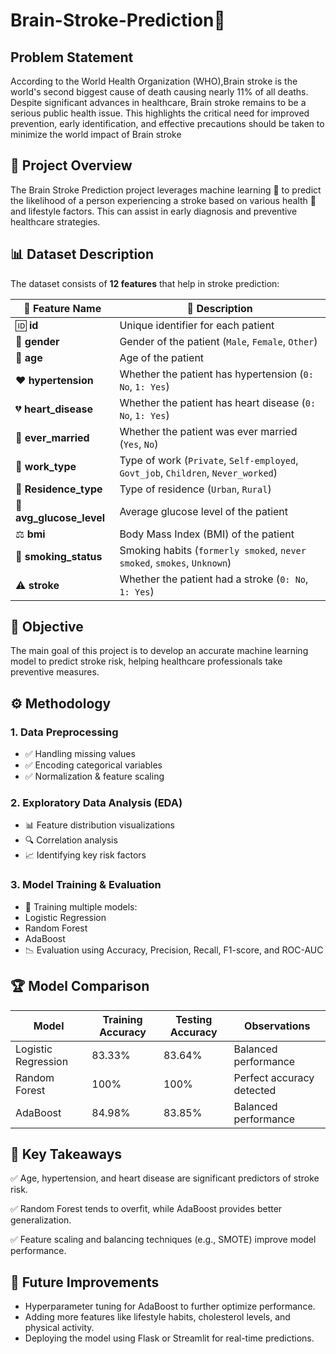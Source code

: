 # Brain-Stroke-Prediction🧠
## Problem Statement 
According to the World Health Organization (WHO),Brain stroke is the world's second biggest cause of death causing nearly 11% of all deaths. Despite significant advances in healthcare, Brain stroke remains to be a serious public health issue. This highlights the critical need for improved prevention, early identification, and effective precautions should be taken  to minimize the world impact of Brain stroke
## 📌 Project Overview
The Brain Stroke Prediction project leverages machine learning 🤖 to predict the likelihood of a person experiencing a stroke based on various health 🏥 and lifestyle factors. This can assist in early diagnosis and preventive healthcare strategies.
## 📊 Dataset Description  
The dataset consists of **12 features** that help in stroke prediction:  

| 🔢 Feature Name        | 📌 Description |
|--------------------|--------------|
| 🆔 **id**                  | Unique identifier for each patient  |
| 🚻 **gender**              | Gender of the patient (`Male`, `Female`, `Other`)  |
| 🎂 **age**                 | Age of the patient  |
| ❤️ **hypertension**        | Whether the patient has hypertension (`0: No`, `1: Yes`)  |
| 💔 **heart_disease**       | Whether the patient has heart disease (`0: No`, `1: Yes`)  |
| 💍 **ever_married**        | Whether the patient was ever married (`Yes`, `No`)  |
| 🏢 **work_type**           | Type of work (`Private`, `Self-employed`, `Govt_job`, `Children`, `Never_worked`)  |
| 🏡 **Residence_type**      | Type of residence (`Urban`, `Rural`)  |
| 🍬 **avg_glucose_level**   | Average glucose level of the patient  |
| ⚖️ **bmi**                 | Body Mass Index (BMI) of the patient  |
| 🚬 **smoking_status**      | Smoking habits (`formerly smoked`, `never smoked`, `smokes`, `Unknown`)  |
| ⚠️ **stroke**              | Whether the patient had a stroke (`0: No`, `1: Yes`)  |

## 🎯 Objective
The main goal of this project is to develop an accurate machine learning model to predict stroke risk, helping healthcare professionals take preventive measures.
## ⚙️ Methodology
### 1. Data Preprocessing
* ✅ Handling missing values
* ✅ Encoding categorical variables
* ✅ Normalization & feature scaling

### 2. Exploratory Data Analysis (EDA)
* 📊 Feature distribution visualizations
* 🔍 Correlation analysis
* 📈 Identifying key risk factors

### 3. Model Training & Evaluation
* 🤖 Training multiple models:
* Logistic Regression
* Random Forest
* AdaBoost
* 📉 Evaluation using Accuracy, Precision, Recall, F1-score, and ROC-AUC
## 🏆 Model Comparison

| Model                | Training Accuracy | Testing Accuracy | Observations           |
|----------------------|------------------|------------------|------------------------|
| Logistic Regression | 83.33%            | 83.64%             | Balanced performance     |
| Random Forest       | 100%              | 100%                  | Perfect accuracy detected                |
| AdaBoost           | 84.98%             | 83.85%             | Balanced performance                 |

## 📌 Key Takeaways
✅ Age, hypertension, and heart disease are significant predictors of stroke risk.

✅ Random Forest tends to overfit, while AdaBoost provides better generalization.

✅ Feature scaling and balancing techniques (e.g., SMOTE) improve model performance.

## 🚀 Future Improvements
* Hyperparameter tuning for AdaBoost to further optimize performance.
* Adding more features like lifestyle habits, cholesterol levels, and physical activity.
* Deploying the model using Flask or Streamlit for real-time predictions.
